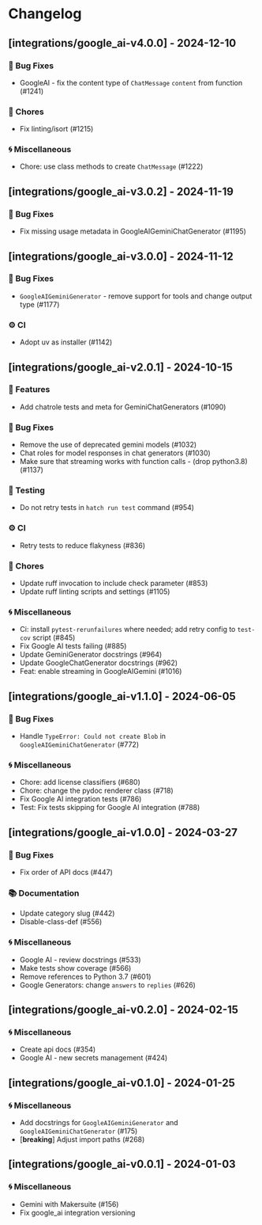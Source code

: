 # Changelog

## [integrations/google_ai-v4.0.0] - 2024-12-10

### 🐛 Bug Fixes

- GoogleAI - fix the content type of `ChatMessage` `content` from function (#1241)

### 🧹 Chores

- Fix linting/isort (#1215)

### 🌀 Miscellaneous

- Chore: use class methods to create `ChatMessage` (#1222)

## [integrations/google_ai-v3.0.2] - 2024-11-19

### 🐛 Bug Fixes

- Fix missing usage metadata in GoogleAIGeminiChatGenerator (#1195)


## [integrations/google_ai-v3.0.0] - 2024-11-12

### 🐛 Bug Fixes

- `GoogleAIGeminiGenerator` - remove support for tools and change output type (#1177)

### ⚙️ CI

- Adopt uv as installer (#1142)


## [integrations/google_ai-v2.0.1] - 2024-10-15

### 🚀 Features

- Add chatrole tests and meta for GeminiChatGenerators (#1090)

### 🐛 Bug Fixes

- Remove the use of deprecated gemini models (#1032)
- Chat roles for model responses in chat generators (#1030)
- Make sure that streaming works with function calls - (drop python3.8) (#1137)

### 🧪 Testing

- Do not retry tests in `hatch run test` command (#954)

### ⚙️ CI

- Retry tests to reduce flakyness (#836)

### 🧹 Chores

- Update ruff invocation to include check parameter (#853)
- Update ruff linting scripts and settings (#1105)

### 🌀 Miscellaneous

- Ci: install `pytest-rerunfailures` where needed; add retry config to `test-cov` script (#845)
- Fix Google AI tests failing (#885)
- Update GeminiGenerator docstrings (#964)
- Update GoogleChatGenerator docstrings (#962)
- Feat: enable streaming in GoogleAIGemini (#1016)

## [integrations/google_ai-v1.1.0] - 2024-06-05

### 🐛 Bug Fixes

- Handle `TypeError: Could not create Blob` in `GoogleAIGeminiChatGenerator` (#772)

### 🌀 Miscellaneous

- Chore: add license classifiers (#680)
- Chore: change the pydoc renderer class (#718)
- Fix Google AI integration tests (#786)
- Test: Fix tests skipping for Google AI integration (#788)

## [integrations/google_ai-v1.0.0] - 2024-03-27

### 🐛 Bug Fixes

- Fix order of API docs (#447)

### 📚 Documentation

- Update category slug (#442)
- Disable-class-def (#556)

### 🌀 Miscellaneous

- Google AI - review docstrings (#533)
- Make tests show coverage (#566)
- Remove references to Python 3.7 (#601)
- Google Generators: change `answers` to `replies` (#626)

## [integrations/google_ai-v0.2.0] - 2024-02-15

### 🌀 Miscellaneous

- Create api docs (#354)
- Google AI - new secrets management (#424)

## [integrations/google_ai-v0.1.0] - 2024-01-25

### 🌀 Miscellaneous

- Add docstrings for `GoogleAIGeminiGenerator` and `GoogleAIGeminiChatGenerator` (#175)
- [**breaking**] Adjust import paths (#268)

## [integrations/google_ai-v0.0.1] - 2024-01-03

### 🌀 Miscellaneous

- Gemini with Makersuite (#156)
- Fix google_ai integration versioning

<!-- generated by git-cliff -->
